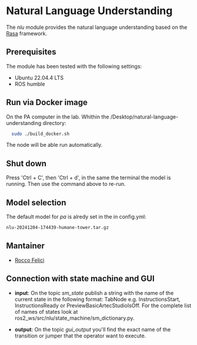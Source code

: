 # Natural Language Understanding

The _nlu_ module provides the natural language understanding based on the [Rasa](https://github.com/RasaHQ/) framework.

## Prerequisites

The module has been tested with the following settings:

- Ubuntu 22.04.4 LTS
- ROS humble

## Run via Docker image

On the PA computer in the lab.
Whithin the /Desktop/natural-language-understanding directory:

```bash
  sudo ./build_docker.sh
```

The node will be able run automatically.

## Shut down 

Press 'Ctrl + C', then 'Ctrl + d', in the same the terminal the model is running.
Then use the command above to re-run. 

## Model selection 
The default model for _pa_ is alredy set in the in config.yml: 
```bash
nlu-20241204-174439-humane-tower.tar.gz
```

## Mantainer

- [Rocco Felici](rocco.felici@supsi.ch)


## Connection with state machine and GUI
- __input__:
On the topic *sm_state* publish a string with the name of the current state in the following format:
TabNode e.g. InstructionsStart, InstructionsReady or PreviewBasicArtecStudioIsOff.
For the complete list of names of states look at ros2_ws/src/nlu/state_machine/sm_dictionary.py.

- __output__:
On the topic *gui_output* you'll find the exact name of the transition or jumper that the operator want to execute.